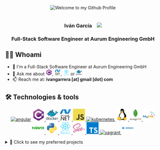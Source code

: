 <div align="center">
  <img src="https://cdn-images.zety.com/pages/net_developer_resume_example_2.jpg" style="max-width: 100%;" alt="Welcome to my Github Profile" />
  <br />
  <br />
</div>

<h3 align="center">Iván García &nbsp;&nbsp; <a href="https://www.linkedin.com/in/ivangarrera/" target="_blank"><img src="https://img.shields.io/badge/Linkedin-Follow%20me-blue?logo=linkedin" /></a>
<h3 align="center">Full-Stack Software Engineer at Aurum Engineering GmbH</h3>

<h2 align="left"> 👨‍💻 Whoami</h2>

- 🌱 I'm a Full-Stack Software Engineer at Aurum Engineering GmbH
- 💬 Ask me about <img src="https://raw.githubusercontent.com/devicons/devicon/master/icons/csharp/csharp-original.svg" alt="c#" width="20"/>, <img src="https://raw.githubusercontent.com/devicons/devicon/master/icons/dot-net/dot-net-original-wordmark.svg" alt="dotnet" width="20" />, <img src="https://raw.githubusercontent.com/devicons/devicon/master/icons/react/react-original-wordmark.svg" alt="react" width="20"/> or <img src="https://raw.githubusercontent.com/devicons/devicon/master/icons/docker/docker-original-wordmark.svg" alt="docker" width="20" />
- 📫 Reach me at:  **ivangarrera [at] gmail [dot] com**


## 🛠 Technologies & tools

<p align="center"> 
  <a href="https://angular.io" target="_blank" rel="noreferrer"><img src="https://angular.io/assets/images/logos/angular/angular.svg" alt="angular" width="40" height="40"/></a> 
  <a href="https://www.w3schools.com/cs/" target="_blank" rel="noreferrer"><img src="https://raw.githubusercontent.com/devicons/devicon/master/icons/csharp/csharp-original.svg" alt="csharp" width="40" height="40"/> </a> 
  <a href="https://www.docker.com/" target="_blank" rel="noreferrer"> <img src="https://raw.githubusercontent.com/devicons/devicon/master/icons/docker/docker-original-wordmark.svg" alt="docker" width="40" height="40"/> </a> 
  <a href="https://dotnet.microsoft.com/" target="_blank" rel="noreferrer"> <img src="https://raw.githubusercontent.com/devicons/devicon/master/icons/dot-net/dot-net-original-wordmark.svg" alt="dotnet" width="40" height="40"/> </a> 
  <a href="https://developer.mozilla.org/en-US/docs/Web/JavaScript" target="_blank" rel="noreferrer"> <img src="https://raw.githubusercontent.com/devicons/devicon/master/icons/javascript/javascript-original.svg" alt="javascript" width="40" height="40"/> </a>
  <a href="https://kubernetes.io" target="_blank" rel="noreferrer"> <img src="https://www.vectorlogo.zone/logos/kubernetes/kubernetes-icon.svg" alt="kubernetes" width="40" height="40"/> </a> 
  <a href="https://www.linux.org/" target="_blank" rel="noreferrer"> <img src="https://raw.githubusercontent.com/devicons/devicon/master/icons/linux/linux-original.svg" alt="linux" width="40" height="40"/> </a> 
  <a href="https://www.mongodb.com/" target="_blank" rel="noreferrer"> <img src="https://raw.githubusercontent.com/devicons/devicon/master/icons/mongodb/mongodb-original-wordmark.svg" alt="mongodb" width="40" height="40"/> </a> 
  <a href="https://www.mysql.com/" target="_blank" rel="noreferrer"> <img src="https://raw.githubusercontent.com/devicons/devicon/master/icons/mysql/mysql-original-wordmark.svg" alt="mysql" width="40" height="40"/> </a>
  <a href="https://www.nginx.com" target="_blank" rel="noreferrer"> <img src="https://raw.githubusercontent.com/devicons/devicon/master/icons/nginx/nginx-original.svg" alt="nginx" width="40" height="40"/> </a> 
  <a href="https://www.python.org" target="_blank" rel="noreferrer"> <img src="https://raw.githubusercontent.com/devicons/devicon/master/icons/python/python-original.svg" alt="python" width="40" height="40"/> </a> 
  <a href="https://reactjs.org/" target="_blank" rel="noreferrer"> <img src="https://raw.githubusercontent.com/devicons/devicon/master/icons/react/react-original-wordmark.svg" alt="react" width="40" height="40"/> </a>
  <a href="https://sass-lang.com" target="_blank" rel="noreferrer"> <img src="https://raw.githubusercontent.com/devicons/devicon/master/icons/sass/sass-original.svg" alt="sass" width="40" height="40"/> </a> 
  <a href="https://www.typescriptlang.org/" target="_blank" rel="noreferrer"> <img src="https://raw.githubusercontent.com/devicons/devicon/master/icons/typescript/typescript-original.svg" alt="typescript" width="40" height="40"/> </a> 
  <a href="https://www.vagrantup.com/" target="_blank" rel="noreferrer"> <img src="https://www.vectorlogo.zone/logos/vagrantup/vagrantup-icon.svg" alt="vagrant" width="40" height="40"/> </a>
  <a href="https://webpack.js.org" target="_blank" rel="noreferrer"> <img src="https://raw.githubusercontent.com/devicons/devicon/d00d0969292a6569d45b06d3f350f463a0107b0d/icons/webpack/webpack-original-wordmark.svg" alt="webpack" width="40" height="40"/> </a> 
</p>

<details>
<summary>👀 Click to see my preferred projects</summary>
<p align="center">
  <a href="https://github.com/braydoncoyer/tailwindcss-v2-dark-mode-template">
    <img align="center" style="margin:1rem 0.5rem" src="https://github-readme-stats.vercel.app/api/pin/?username=ivangarrera&repo=Alliance_CEDV2018&title_color=ffffff&text_color=c9cacc&icon_color=4AB197&bg_color=1A2B34" />
  </a>    
</p>
</details>

